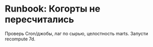 # Runbook: Когорты не пересчитались
Проверь Cron/джобы, лаг по сырью, целостность marts. Запусти recompute 7d.
